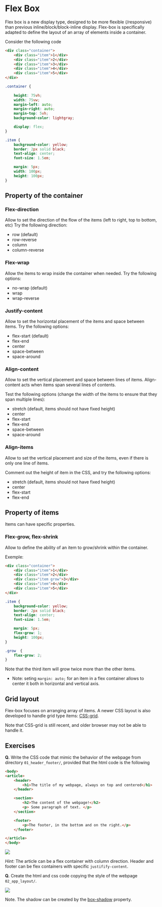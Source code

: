 

# Flex Box

Flex box is a new display type, designed to be more flexible (/responsive) than previous inline/block/block-inline display. Flex-box is specifically adapted to define the layout of an array of elements inside a container.


Consider the following code

```html
<div class="container">
	<div class="item">1</div>
	<div class="item">2</div>
	<div class="item">3</div>
	<div class="item">4</div>
	<div class="item">5</div>
</div>
```

```css
.container {
	
	height: 75vh;
	width: 75vw;
	margin-left: auto;
	margin-right: auto;
	margin-top: 5vh;
	background-color: lightgray;

	display: flex;
}

.item {
	background-color: yellow;
	border: 2px solid black;
	text-align: center;
	font-size: 1.5em;

	margin: 5px;
	width: 100px;
	height: 100px;
}
```

## Property of the container

### Flex-direction

Allow to set the direction of the flow of the items (left to right, top to bottom, etc)
Try the following direction:
* row (default)
* row-reverse
* column
* column-reverse

### Flex-wrap

Allow the items to wrap inside the container when needed.
Try the following options:
* no-wrap (default)
* wrap
* wrap-reverse

### Justify-content

Allow to set the horizontal placement of the items and space between items.
Try the following options:
* flex-start (default)
* flex-end
* center
* space-between
* space-around

### Align-content

Allow to set the vertical placement and space between lines of items. Align-content acts when items span several lines of contents.

Test the following options (change the width of the items to ensure that they span multiple lines):
* stretch (default, items should not have fixed height)
* center
* flex-start
* flex-end
* space-between
* space-around

### Align-items

Allow to set the vertical placement and size of the items, even if there is only one line of items.

Comment out the height of item in the CSS, and try the following options:
* stretch (default, items should not have fixed height)
* center
* flex-start
* flex-end

## Property of items

Items can have specific properties.

### Flex-grow, flex-shrink

Allow to define the ability of an item to grow/shrink within the container.

Exemple:
```html
<div class="container">
	<div class="item">1</div>
	<div class="item">2</div>
	<div class="item grow">3</div>
	<div class="item">4</div>
	<div class="item">5</div>
</div>
```

```css
.item {
	background-color: yellow;
	border: 2px solid black;
	text-align: center;
	font-size: 1.5em;

	margin: 5px;
	flex-grow: 1;
	height: 100px;
}

.grow  {
	flex-grow: 2;
}
```

Note that the third item will grow twice more than the other items.

* Note: seting `margin: auto;` for an item in a flex container allows to center it both in horizontal and vertical axis.


## Grid layout

Flex-box focuses on arranging array of items. A newer CSS layout is also developed to handle grid type items: [CSS-grid](https://www.mozilla.org/en-US/developer/css-grid/).

Note that CSS-grid is still recent, and older browser may not be able to handle it.


## Exercises


__Q.__ Write the CSS code that mimic the behavior of the webpage from directory `01_header_footer/`, provided that the html code is the following

```html
<body>
<article>
	<header>
		<h1>The title of my webpage, always on top and centered</h1>
	</header>

	<section>
		<h2>The content of the webpage!</h2>
		<p> Some paragraph of text. </p>
	</section>

	<footer>
		<p>The footer, in the bottom and on the right.</p>
	</footer>

</article>
</body>
```

![](pictures/exercise_01.png)

_Hint:_ The article can be a flex container with column direction. Header and footer can be flex containers with specific `justifify-content`.

__Q.__ Create the html and css code copying the style of the webpage `02_app_layout/`.

![](pictures/exercise_02.png)

Note. The shadow can be created by the [box-shadow](https://developer.mozilla.org/en-US/docs/Web/CSS/box-shadow) property.